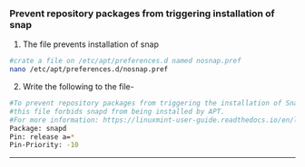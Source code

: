 ### Prevent repository packages from triggering installation of snap
1.  The file prevents installation of snap
 ```bash
#crate a file on /etc/apt/preferences.d named nosnap.pref
nano /etc/apt/preferences.d/nosnap.pref 
```
2. Write the following to the file-

```bash
#To prevent repository packages from triggering the installation of Snap,
#this file forbids snapd from being installed by APT.
#For more information: https://linuxmint-user-guide.readthedocs.io/en/latest/snap.html
Package: snapd
Pin: release a=*
Pin-Priority: -10
```
---
